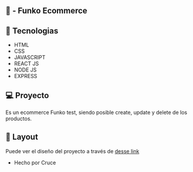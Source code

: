 ## 🛒 - Funko Ecommerce

## 🚀 Tecnologias

- HTML
- CSS
- JAVASCRIPT
- REACT JS
- NODE JS
- EXPRESS

## 💻 Proyecto

Es un ecommerce Funko test, siendo posible create, update y delete de los productos.

## 🔖 Layout

Puede ver el diseño del proyecto a través de [desse link](https://www.figma.com/file/heGR0bZk0ywGVZxDMiIXVm/CRUCE-%E2%80%A2-Prueba---Listado?node-id=35%3A714)
- Hecho por Cruce
